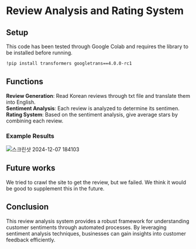 # Review Analysis and Rating System

## Setup

This code has been tested through Google Colab and requires the library to be installed before running.

```bash
!pip install transformers googletrans==4.0.0-rc1
```

## Functions
**Review Generation**: Read Korean reviews through txt file and translate them into English.  
**Sentiment Analysis**: Each review is analyzed to determine its sentimen.  
**Rating System**: Based on the sentiment analysis, give average stars by combining each review.  

### Example Results
![스크린샷 2024-12-07 184103](https://github.com/user-attachments/assets/fa1142ae-ae82-4fbc-aaae-acd4374726c2)

## Future works
We tried to crawl the site to get the review, but we failed. We think it would be good to supplement this in the future.

## Conclusion
This review analysis system provides a robust framework for understanding customer sentiments through automated processes. By leveraging sentiment analysis techniques, businesses can gain insights into customer feedback efficiently.
